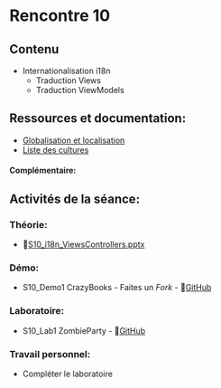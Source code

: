 # Rencontre 10

## Contenu
- Internationalisation i18n 
  - Traduction Views
  - Traduction ViewModels

## Ressources et documentation: 
- [Globalisation et localisation](https://docs.microsoft.com/en-us/aspnet/core/fundamentals/localization?view=aspnetcore-6.0) 
- [Liste des cultures](https://docwiki.embarcadero.com/RADStudio/Sydney/en/Language_Culture_Names,_Codes,_and_ISO_Values)

#### Complémentaire:

## Activités de la séance: 
### Théorie:  
- 🔗[S10_i18n_ViewsControllers.pptx](https://cegepedouardmontpetit-my.sharepoint.com/:p:/r/personal/valerie_turgeon_cegepmontpetit_ca/Documents/420_3W6_SITE/PowerPoints/S10_i18n_ViewsControllers.pptx?d=w8f09f4ee6604453694b1aa2441a83392&csf=1&web=1&e=ZogifR)

### Démo:
- S10_Demo1 CrazyBooks - Faites un *Fork* - 🔗[GitHub](https://github.com/ProgWebTransFC/S10_Demo1)

### Laboratoire:  
- S10_Lab1 ZombieParty - 🔗[GitHub](https://github.com/ProgWebTransFC/S10_Lab1)
 
### Travail personnel:
- Compléter le laboratoire 